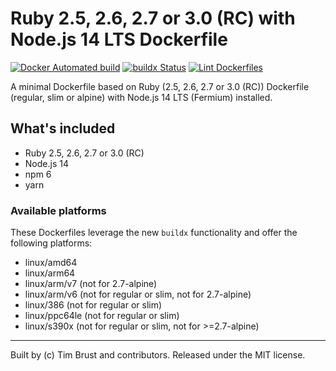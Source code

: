 # Ruby 2.5, 2.6, 2.7 or 3.0 (RC) with Node.js 14 LTS Dockerfile

[![Docker Automated build](https://img.shields.io/docker/automated/timbru31/ruby-node.svg)](https://hub.docker.com/r/timbru31/ruby-node/)
[![buildx Status](https://github.com/timbru31/docker-ruby-node/workflows/buildx/badge.svg)](https://github.com/timbru31/docker-ruby-node/actions?query=workflow%3Abuildx)
[![Lint Dockerfiles](https://github.com/timbru31/docker-ruby-node/workflows/Lint%20Dockerfiles/badge.svg)](https://github.com/timbru31/docker-ruby-node/actions?query=workflow%3A%22Lint+Dockerfiles%22)

A minimal Dockerfile based on Ruby (2.5, 2.6, 2.7 or 3.0 (RC)) Dockerfile (regular, slim or alpine) with Node.js 14 LTS (Fermium) installed.

## What's included

- Ruby 2.5, 2.6, 2.7 or 3.0 (RC)
- Node.js 14
- npm 6
- yarn

### Available platforms

These Dockerfiles leverage the new `buildx` functionality and offer the following platforms:

- linux/amd64
- linux/arm64
- linux/arm/v7 (not for 2.7-alpine)
- linux/arm/v6 (not for regular or slim, not for 2.7-alpine)
- linux/386 (not for regular or slim)
- linux/ppc64le (not for regular or slim)
- linux/s390x (not for regular or slim, not for >=2.7-alpine)

---

Built by (c) Tim Brust and contributors. Released under the MIT license.
